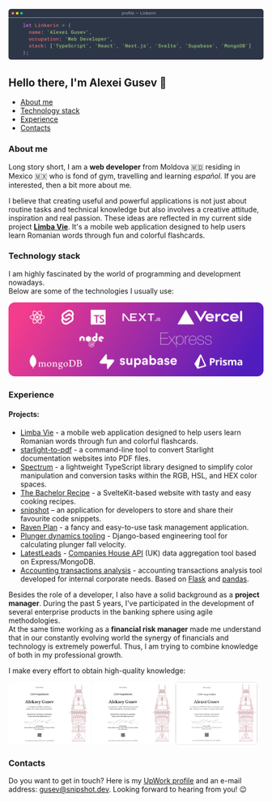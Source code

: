 [![header](./images/header.svg)](https://github.com/Linkerin)

## Hello there, I'm Alexei Gusev 👋

- [About me](#about)
- [Technology stack](#technologies)
- [Experience](#experience)
- [Contacts](#contacts)

### About me <a id="about"></a>

Long story short, I am a **web developer** from Moldova 🇲🇩 residing in Mexico 🇲🇽
who is fond of gym, travelling and learning _español_. If you are interested,
then a bit more about me.

I believe that creating useful and powerful applications is not just about
routine tasks and technical knowledge but also involves a creative attitude,
inspiration and real passion. These ideas are reflected in my current side
project [**Limba Vie**](https://limba.ravenplan.com). It's a mobile web
application designed to help users learn Romanian words through fun and colorful
flashcards.

### Technology stack <a id="technologies"></a>

I am highly fascinated by the world of programming and development nowadays.  
Below are some of the technologies I usually use:

![Technologies stack](./images/technologies.svg)

### Experience <a id="experience"></a>

#### Projects:

- [Limba Vie](https://limba.ravenplan.com) - a mobile web application designed
  to help users learn Romanian words through fun and colorful flashcards.
- [starlight-to-pdf](https://github.com/Linkerin/starlight-to-pdf) - a
  command-line tool to convert Starlight documentation websites into PDF files.
- [Spectrum](https://spectrum.snipshot.dev) - a lightweight TypeScript library
  designed to simplify color manipulation and conversion tasks within the RGB,
  HSL, and HEX color spaces.
- [The Bachelor Recipe](https://recipes.snipshot.dev) - a SvelteKit-based
  website with tasty and easy cooking recipes.
- [snipshot](https://snipshot.dev) – an application for developers to store and
  share their favourite code snippets.
- [Raven Plan](https://github.com/Linkerin/raven-plan-demo) - a fancy and
  easy-to-use task management application.
- [Plunger dynamics tooling](https://plungerdynamics.com/tools/) - Django-based
  engineering tool for calculating plunger fall velocity.
- [LatestLeads](https://latestleads.co.uk) -
  [Companies House API](https://developer.company-information.service.gov.uk)
  (UK) data aggregation tool based on Express/MongoDB.
- [Accounting transactions analysis](https://github.com/Linkerin/transactions) -
  accounting transactions analysis tool developed for internal corporate needs.
  Based on [Flask](https://flask.palletsprojects.com) and
  [pandas](https://pandas.pydata.org).

Besides the role of a developer, I also have a solid background as a **project
manager**. During the past 5 years, I've participated in the development of
several enterprise products in the banking sphere using agile methodologies.  
At the same time working as a **financial risk manager** made me understand that
in our constantly evolving world the synergy of financials and technology is
extremely powerful. Thus, I am trying to combine knowledge of both in my
professional growth.

I make every effort to obtain high-quality knowledge:

<a href="https://certificates.cs50.io/263f9a9a-0062-4a1e-ab85-893204096c60.pdf?size=letter" aria-label="Navigate to CS50x certificate page"><img src="./images/CS50x.png" alt="CS50x course certificate" width="32%" style="border-radius: 6px;"></a>
<a href="https://certificates.cs50.io/ed642583-26e6-4697-84ab-05dad7d5bb6b.pdf?size=letter" aria-label="Navigate to CS50Web certificate page"><img src="./images/CS50Web.png" alt="CS50Web course certificate" width="32%" style="border-radius: 6px;"></a>
<a href="https://certificates.cs50.io/bfbcc0b3-f3f2-49f3-84e7-35640a0dd07c.pdf?size=letter" aria-label="Navigate to CS50SQL certificate page"><img src="./images/CS50SQL.png" alt="CS50Web course certificate" width="32%" style="border-radius: 6px;"></a>

### Contacts <a id="contacts"></a>

Do you want to get in touch? Here is my
[UpWork profile](https://upwork.com/freelancers/~01a560d422b3a5df3e) and an
e-mail address: [gusev@snipshot.dev](mailto:gusev@snipshot.dev). Looking forward
to hearing from you! 😉

